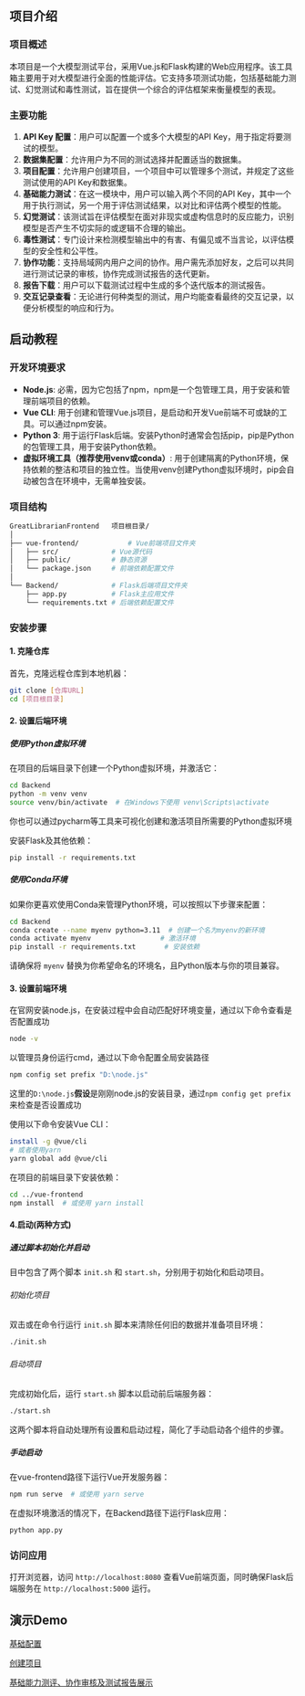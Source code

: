 ##   项目介绍
### 项目概述

本项目是一个大模型测试平台，采用Vue.js和Flask构建的Web应用程序。该工具箱主要用于对大模型进行全面的性能评估。它支持多项测试功能，包括基础能力测试、幻觉测试和毒性测试，旨在提供一个综合的评估框架来衡量模型的表现。

### 主要功能

1. **API Key 配置**：用户可以配置一个或多个大模型的API Key，用于指定将要测试的模型。
2. **数据集配置**：允许用户为不同的测试选择并配置适当的数据集。
3. **项目配置**：允许用户创建项目，一个项目中可以管理多个测试，并规定了这些测试使用的API Key和数据集。
4. **基础能力测试**：在这一模块中，用户可以输入两个不同的API Key，其中一个用于执行测试，另一个用于评估测试结果，以对比和评估两个模型的性能。
5. **幻觉测试**：该测试旨在评估模型在面对非现实或虚构信息时的反应能力，识别模型是否产生不切实际的或逻辑不合理的输出。
6. **毒性测试**：专门设计来检测模型输出中的有害、有偏见或不当言论，以评估模型的安全性和公平性。
7. **协作功能**：支持局域网内用户之间的协作。用户需先添加好友，之后可以共同进行测试记录的审核，协作完成测试报告的迭代更新。
8. **报告下载**：用户可以下载测试过程中生成的多个迭代版本的测试报告。
9. **交互记录查看**：无论进行何种类型的测试，用户均能查看最终的交互记录，以便分析模型的响应和行为。

##   启动教程
### 开发环境要求
- **Node.js**: 必需，因为它包括了npm，npm是一个包管理工具，用于安装和管理前端项目的依赖。
- **Vue CLI**: 用于创建和管理Vue.js项目，是启动和开发Vue前端不可或缺的工具。可以通过npm安装。
- **Python 3**: 用于运行Flask后端。安装Python时通常会包括pip，pip是Python的包管理工具，用于安装Python依赖。
- **虚拟环境工具（推荐使用venv或conda）**: 用于创建隔离的Python环境，保持依赖的整洁和项目的独立性。当使用venv创建Python虚拟环境时，pip会自动被包含在环境中，无需单独安装。

### 项目结构

```bash
GreatLibrarianFrontend   项目根目录/
│
├── vue-frontend/            # Vue前端项目文件夹
│   ├── src/             # Vue源代码
│   ├── public/          # 静态资源
│   └── package.json     # 前端依赖配置文件
│
└── Backend/             # Flask后端项目文件夹
    ├── app.py           # Flask主应用文件
    └── requirements.txt # 后端依赖配置文件
```

### 安装步骤

#### 1. 克隆仓库

首先，克隆远程仓库到本地机器：

```bash
git clone [仓库URL]
cd [项目根目录]
```

#### 2. 设置后端环境

##### 使用Python虚拟环境

在项目的后端目录下创建一个Python虚拟环境，并激活它：

```bash
cd Backend
python -m venv venv
source venv/bin/activate  # 在Windows下使用 venv\Scripts\activate
```

你也可以通过pycharm等工具来可视化创建和激活项目所需要的Python虚拟环境

安装Flask及其他依赖：

```bash
pip install -r requirements.txt
```

##### 使用Conda环境

如果你更喜欢使用Conda来管理Python环境，可以按照以下步骤来配置：

```bash
cd Backend
conda create --name myenv python=3.11  # 创建一个名为myenv的新环境
conda activate myenv                 # 激活环境
pip install -r requirements.txt       # 安装依赖
```

请确保将 `myenv` 替换为你希望命名的环境名，且Python版本与你的项目兼容。

#### 3. 设置前端环境

在官网安装node.js，在安装过程中会自动匹配好环境变量，通过以下命令查看是否配置成功

```bash
node -v
```

以管理员身份运行cmd，通过以下命令配置全局安装路径

```bash
npm config set prefix "D:\node.js"
```

这里的`D:\node.js`**假设**是刚刚node.js的安装目录，通过`npm config get prefix`来检查是否设置成功

使用以下命令安装Vue CLI：

```bash
install -g @vue/cli
# 或者使用yarn
yarn global add @vue/cli
```

在项目的前端目录下安装依赖：

```bash
cd ../vue-frontend
npm install  # 或使用 yarn install
```

#### 4.启动(两种方式)

##### 通过脚本初始化并启动

目中包含了两个脚本 `init.sh` 和 `start.sh`，分别用于初始化和启动项目。

###### 初始化项目

双击或在命令行运行 `init.sh` 脚本来清除任何旧的数据并准备项目环境：

```bash
./init.sh
```

###### 启动项目

完成初始化后，运行 `start.sh` 脚本以启动前后端服务器：

```bash
./start.sh
```

这两个脚本将自动处理所有设置和启动过程，简化了手动启动各个组件的步骤。

##### 手动启动

在vue-frontend路径下运行Vue开发服务器：

```bash
npm run serve  # 或使用 yarn serve
```

在虚拟环境激活的情况下，在Backend路径下运行Flask应用：

```bash
python app.py
```

### 访问应用

打开浏览器，访问 `http://localhost:8080` 查看Vue前端页面，同时确保Flask后端服务在 `http://localhost:5000` 运行。

##  演示Demo
[基础配置](./demo_tutorial/媒体1.mp4)

[创建项目](./demo_tutorial/媒体2.mp4)

[基础能力测评、协作审核及测试报告展示](./demo_tutorial/媒体3.mp4)


